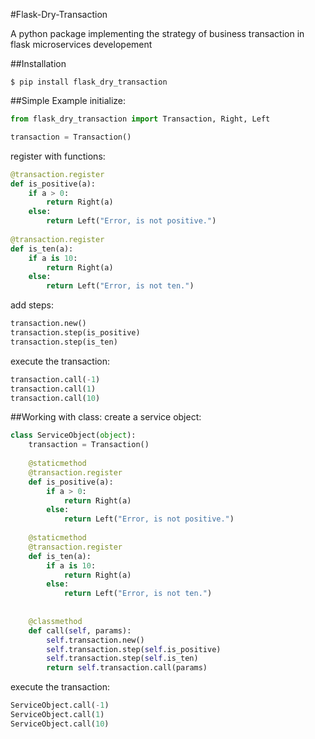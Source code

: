 #Flask-Dry-Transaction

A python package implementing the strategy of business transaction in flask microservices developement

##Installation
```
$ pip install flask_dry_transaction
```
##Simple Example
initialize:
```python
from flask_dry_transaction import Transaction, Right, Left

transaction = Transaction()
```
register with functions:
```python
@transaction.register
def is_positive(a):
    if a > 0:
        return Right(a)
    else:
        return Left("Error, is not positive.")
		
@transaction.register
def is_ten(a):
    if a is 10:
        return Right(a)
    else:
        return Left("Error, is not ten.")
```
add steps:
```python
transaction.new()
transaction.step(is_positive)
transaction.step(is_ten)
```
execute the transaction:
```python
transaction.call(-1)
transaction.call(1)
transaction.call(10)
```
##Working with class:
create a service object:
```python
class ServiceObject(object):
    transaction = Transaction()
    
    @staticmethod
    @transaction.register
    def is_positive(a):
        if a > 0:
            return Right(a)
        else:
            return Left("Error, is not positive.")
        
    @staticmethod
    @transaction.register
    def is_ten(a):
        if a is 10:
            return Right(a)
        else:
            return Left("Error, is not ten.")
        
    
    @classmethod
    def call(self, params):
        self.transaction.new()
        self.transaction.step(self.is_positive)
        self.transaction.step(self.is_ten)
        return self.transaction.call(params)
```
execute the transaction:
```python
ServiceObject.call(-1)
ServiceObject.call(1)
ServiceObject.call(10)
```
